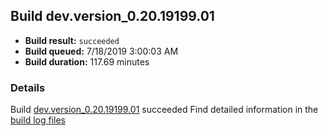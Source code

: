 ## Build dev.version_0.20.19199.01
- **Build result:** `succeeded`
- **Build queued:** 7/18/2019 3:00:03 AM
- **Build duration:** 117.69 minutes
### Details
Build [dev.version_0.20.19199.01](https://winappstudio.visualstudio.com/web/build.aspx?pcguid=a4ef43be-68ce-4195-a619-079b4d9834c2&builduri=vstfs%3a%2f%2f%2fBuild%2fBuild%2f29761) succeeded
Find detailed information in the [build log files](https://uwpctdiags.blob.core.windows.net/buildlogs/dev.version_0.20.19199.01_logs.zip)
